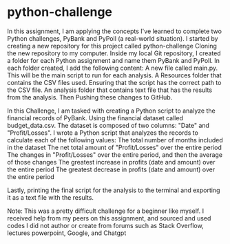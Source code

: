 # python-challenge

In this assignment, I am applying the concepts I've learned to complete two Python challenges, PyBank and PyPoll (a real-world situation).
I started by creating a new repository for this project called python-challenge
Cloning the new repository to my computer.
Inside my local Git repository, I created a folder for each Python assignment and name them PyBank and PyPoll.
In each folder created, I add the following content:
A new file called main.py. This will be the main script to run for each analysis.
A Resources folder that contains the CSV files used. Ensuring that the script has the correct path to the CSV file.
An analysis folder that contains text file that has the results from the analysis.
Then Pushing these changes to GitHub.

In this Challenge, I am tasked with creating a Python script to analyze the financial records of PyBank. Using the financial dataset called budget_data.csv. The dataset is composed of two columns: "Date" and "Profit/Losses".
I wrote a Python script that analyzes the records to calculate each of the following values:
The total number of months included in the dataset
The net total amount of "Profit/Losses" over the entire period
The changes in "Profit/Losses" over the entire period, and then the average of those changes
The greatest increase in profits (date and amount) over the entire period
The greatest decrease in profits (date and amount) over the entire period

Lastly, printing the final script for the analysis to the terminal and exporting it as a text file with the results.


Note: This was a pretty difficult challenge for a beginner like myself. I received help from my peers on this assignment, and sourced and used codes I did not author or create from forums such as Stack Overflow, lectures powerpoint, Google, and Chatgpt